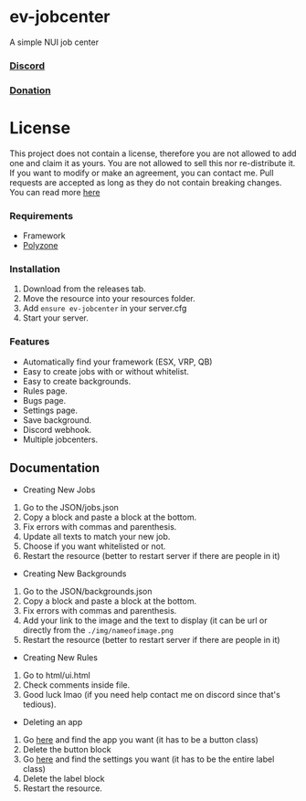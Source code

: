 # ev-jobcenter
A simple NUI job center

### [Discord](https://discord.com/invite/u4zk4tVTkG)
### [Donation](https://www.buymeacoffee.com/bombayV)

# License
This project does not contain a license, therefore you are not allowed to add one and claim it as yours. You are not allowed to sell this nor re-distribute it. If you want to modify or make an agreement, you can contact me. Pull requests are accepted as long as they do not contain breaking changes. You can read more [here](https://opensource.stackexchange.com/questions/1720/what-can-i-assume-if-a-publicly-published-project-has-no-license) 

### Requirements
- Framework
- [Polyzone](https://github.com/mkafrin/PolyZone)

### Installation
1) Download from the releases tab.
2) Move the resource into your resources folder.
3) Add `ensure ev-jobcenter` in your server.cfg
4) Start your server.

### Features
- Automatically find your framework (ESX, VRP, QB)
- Easy to create jobs with or without whitelist.
- Easy to create backgrounds.
- Rules page.
- Bugs page.
- Settings page.
- Save background.
- Discord webhook.
- Multiple jobcenters.

## Documentation
- Creating New Jobs
1) Go to the JSON/jobs.json
2) Copy a block and paste a block at the bottom.
3) Fix errors with commas and parenthesis.
4) Update all texts to match your new job.
5) Choose if you want whitelisted or not.
6) Restart the resource (better to restart server if there are people in it)

- Creating New Backgrounds
1) Go to the JSON/backgrounds.json
2) Copy a block and paste a block at the bottom.
3) Fix errors with commas and parenthesis.
4) Add your link to the image and the text to display (it can be url or directly from the `./img/nameofimage.png`
5) Restart the resource (better to restart server if there are people in it)

- Creating New Rules
1) Go to html/ui.html
2) Check comments inside file.
3) Good luck lmao (if you need help contact me on discord since that's tedious).

- Deleting an app
1) Go [here](https://github.com/EntityEvolution/ev-jobcenter/blob/main/html/ui.html#L334) and find the app you want (it has to be a button class)
2) Delete the button block
3) Go [here](https://github.com/EntityEvolution/ev-jobcenter/blob/main/html/ui.html#L299) and find the settings you want (it has to be the entire label class)
4) Delete the label block
5) Restart the resource.

